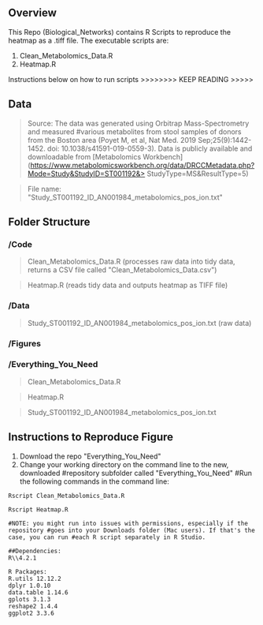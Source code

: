 ## Overview
This Repo (Biological_Networks) contains R Scripts to
reproduce the heatmap as a .tiff file. The executable scripts are:

1) Clean_Metabolomics_Data.R 
2) Heatmap.R

Instructions below on how to run scripts \>\>\>\>\>\>\>\> KEEP READING
\>\>\>\>\>

## Data
> Source: The data was generated using Orbitrap Mass-Spectrometry
and measured #various metabolites from stool samples of donors from the Boston area (Poyet M, et al, Nat Med. 2019 Sep;25(9):1442-1452. doi:
10.1038/s41591-019-0559-3). Data is publicly available and downloadable
from [Metabolomics Workbench](https://www.metabolomicsworkbench.org/data/DRCCMetadata.php?Mode=Study&StudyID=ST001192&>
StudyType=MS&ResultType=5)

>File name: "Study_ST001192_ID_AN001984_metabolomics_pos_ion.txt"

## Folder Structure 
### /Code 
>Clean_Metabolomics_Data.R (processes raw data
into tidy data, returns a CSV file called "Clean_Metabolomics_Data.csv")

> Heatmap.R (reads tidy data and outputs
heatmap as TIFF file) 

### /Data

> Study_ST001192_ID_AN001984_metabolomics_pos_ion.txt (raw data)

### /Figures

### /Everything_You_Need 
>Clean_Metabolomics_Data.R 

> Heatmap.R

> Study_ST001192_ID_AN001984_metabolomics_pos_ion.txt

## Instructions to Reproduce Figure 
1) Download the repo
"Everything_You_Need" 
2) Change your working directory on the command
line to the new, downloaded #repository subfolder called
"Everything_You_Need" #Run the following commands in the command line:

```
Rscript Clean_Metabolomics_Data.R 
```
```
Rscript Heatmap.R
```
```
#NOTE: you might run into issues with permissions, especially if the
repository #goes into your Downloads folder (Mac users). If that's the
case, you can run #each R script separately in R Studio.

##Dependencies: 
R\\4.2.1 

R Packages: 
R.utils 12.12.2 
dplyr 1.0.10
data.table 1.14.6 
gplots 3.1.3 
reshape2 1.4.4 
ggplot2 3.3.6
```